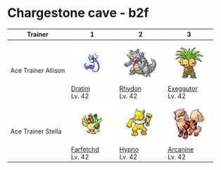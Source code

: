 # Chargestone cave - b2f

| Trainer             | 1                                                                                  | 2                                                                            | 3                                                                                  |
| ------------------- | ---------------------------------------------------------------------------------- | ---------------------------------------------------------------------------- | ---------------------------------------------------------------------------------- |
| Ace Trainer Allison | ![dratini](../../img/pokemon/147.png) <br/>[Dratini](/pokemon/147) <br/>Lv. 42     | ![rhydon](../../img/pokemon/112.png) <br/>[Rhydon](/pokemon/112) <br/>Lv. 42 | ![exeggutor](../../img/pokemon/103.png) <br/>[Exeggutor](/pokemon/103) <br/>Lv. 42 |
| Ace Trainer Stella  | ![farfetchd](../../img/pokemon/083.png) <br/>[Farfetchd](/pokemon/083) <br/>Lv. 42 | ![hypno](../../img/pokemon/097.png) <br/>[Hypno](/pokemon/097) <br/>Lv. 42   | ![arcanine](../../img/pokemon/059.png) <br/>[Arcanine](/pokemon/059) <br/>Lv. 42   |